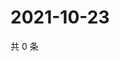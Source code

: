 # 2021-10-23

共 0 条

<!-- BEGIN WEIBO -->
<!-- 最后更新时间 Sat Oct 23 2021 02:16:31 GMT+0800 (China Standard Time) -->

<!-- END WEIBO -->
